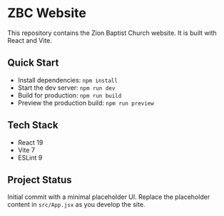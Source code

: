 # ZBC Website

This repository contains the Zion Baptist Church website. It is built with React and Vite.

## Quick Start

- Install dependencies: `npm install`
- Start the dev server: `npm run dev`
- Build for production: `npm run build`
- Preview the production build: `npm run preview`

## Tech Stack

- React 19
- Vite 7
- ESLint 9

## Project Status

Initial commit with a minimal placeholder UI. Replace the placeholder content in `src/App.jsx` as you develop the site.
